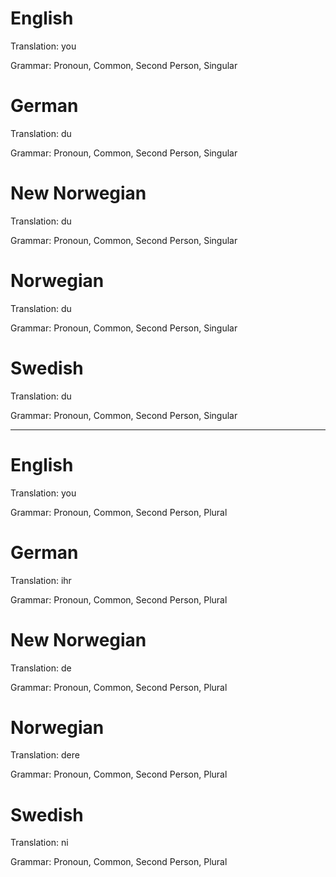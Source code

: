English
=======

Translation: you

Grammar: Pronoun, Common, Second Person, Singular



German
======

Translation: du

Grammar: Pronoun, Common, Second Person, Singular



New Norwegian
=============

Translation: du

Grammar: Pronoun, Common, Second Person, Singular



Norwegian
=========

Translation: du

Grammar: Pronoun, Common, Second Person, Singular



Swedish
=======

Translation: du

Grammar: Pronoun, Common, Second Person, Singular



--------------------------------------------------------------------------------



English
=======

Translation: you

Grammar: Pronoun, Common, Second Person, Plural



German
======

Translation: ihr

Grammar: Pronoun, Common, Second Person, Plural



New Norwegian
=============

Translation: de

Grammar: Pronoun, Common, Second Person, Plural



Norwegian
=========

Translation: dere

Grammar: Pronoun, Common, Second Person, Plural



Swedish
=======

Translation: ni

Grammar: Pronoun, Common, Second Person, Plural
